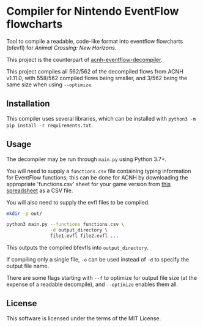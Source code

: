 # Compiler for Nintendo EventFlow flowcharts

Tool to compile a readable, code-like format into eventflow flowcharts (bfevfl) for *Animal Crossing: New Horizons*.

This project is the counterpart of [acnh-eventflow-decompiler](https://github.com/asteriation/acnh-eventflow-decompiler).

This project compiles all 562/562 of the decompiled flows from ACNH v1.11.0, with 558/562 compiled flows
being smaller, and 3/562 being the same size when using `--optimize`.

## Installation

This compiler uses several libraries, which can be installed with `python3 -m pip install -r requirements.txt`.

## Usage

The decompiler may be run through `main.py` using Python 3.7+.

You will need to supply a `functions.csv` file containing typing information for EventFlow functions; this can be done for ACNH by downloading the appropriate 'functions.csv' sheet for your game version from [this spreadsheet](https://docs.google.com/spreadsheets/d/1AYM-UeRkbJuGy_nKv7AMngevwBtMdZPtfoHEQev8BhM/edit) as a CSV file.

You will also need to supply the evfl files to be compiled.

```bash
mkdir -p out/

python3 main.py --functions functions.csv \
                -d output_directory \
                file1.evfl file2.evfl ...
```

This outputs the compiled bfevfls into `output_directory`.

If compiling only a single file, `-o` can be used instead of `-d` to specify the output file name.

There are some flags starting with `--f` to optimize for output file size (at the expense of a
readable decompile), and `--optimize` enables them all.

## License

This software is licensed under the terms of the MIT License.
